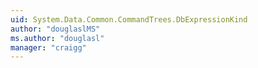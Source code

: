 ```yaml
---
uid: System.Data.Common.CommandTrees.DbExpressionKind
author: "douglaslMS"
ms.author: "douglasl"
manager: "craigg"
---
```

